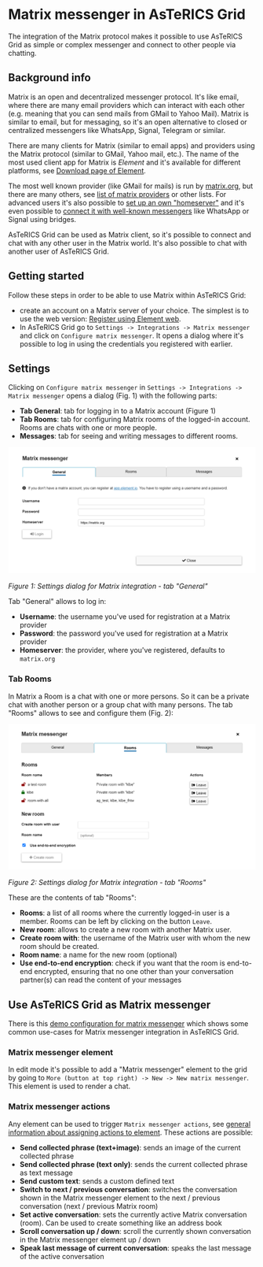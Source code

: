 # Matrix messenger in AsTeRICS Grid

The integration of the Matrix protocol makes it possible to use AsTeRICS Grid as simple or complex messenger and connect to other people via chatting.

## Background info

Matrix is an open and decentralized messenger protocol. It's like email, where there are many email providers which can interact with each other (e.g. meaning that you can send mails from GMail to Yahoo Mail). Matrix is similar to email, but for messaging, so it's an open alternative to closed or centralized messengers like WhatsApp, Signal, Telegram or similar.

There are many clients for Matrix (similar to email apps) and providers using the Matrix protocol (similar to GMail, Yahoo mail, etc.). The name of the most used client app for Matrix is *Element* and it's available for different platforms, see [Download page of Element](https://element.io/download).

The most well known provider (like GMail for mails) is run by [matrix.org](https://matrix.org/), but there are many others, see [list of matrix providers](https://servers.joinmatrix.org/) or other lists. For advanced users it's also possible to [set up an own "homeserver"](https://matrix.org/ecosystem/servers/) and it's even possible to [connect it with well-known messengers](https://matrix.org/ecosystem/bridges/) like WhatsApp or Signal using bridges.

AsTeRICS Grid can be used as Matrix client, so it's possible to connect and chat with any other user in the Matrix world. It's also possible to chat with another user of AsTeRICS Grid.

## Getting started

Follow these steps in order to be able to use Matrix within AsTeRICS Grid:
* create an account on a Matrix server of your choice. The simplest is to use the web version: [Register using Element web](https://app.element.io/#/register).
* In AsTeRICS Grid go to `Settings -> Integrations -> Matrix messenger` and click on `Configure matrix messenger`. It opens a dialog where it's possible to log in using the credentials you registered with earlier.

## Settings

Clicking on `Configure matrix messenger` in `Settings -> Integrations -> Matrix messenger` opens a dialog (Fig. 1) with the following parts:
* **Tab General**: tab for logging in to a Matrix account (Figure 1)
* **Tab Rooms**: tab for configuring Matrix rooms of the logged-in account. Rooms are chats with one or more people.
* **Messages**: tab for seeing and writing messages to different rooms.

![Settings dialog for Matrix integration - General](./img/matrix-settings-general.png)

*Figure 1: Settings dialog for Matrix integration - tab "General"*

Tab "General" allows to log in:
* **Username**: the username you've used for registration at a Matrix provider
* **Password**: the password you've used for registration at a Matrix provider
* **Homeserver**: the provider, where you've registered, defaults to `matrix.org`

### Tab Rooms

In Matrix a Room is a chat with one or more persons. So it can be a private chat with another person or a group chat with many persons. The tab "Rooms" allows to see and configure them (Fig. 2):

![Settings dialog for Matrix integration - Rooms](./img/matrix-settings-rooms.png)

*Figure 2: Settings dialog for Matrix integration - tab "Rooms"*

These are the contents of tab "Rooms":
* **Rooms**: a list of all rooms where the currently logged-in user is a member. Rooms can be left by clicking on the button `Leave`.
* **New room**: allows to create a new room with another Matrix user.
* **Create room with**: the username of the Matrix user with whom the new room should be created.
* **Room name**: a name for the new room (optional)
* **Use end-to-end encryption**: check if you want that the room is end-to-end encrypted, ensuring that no one other than your conversation partner(s) can read the content of your messages

## Use AsTeRICS Grid as Matrix messenger

There is this [demo configuration for matrix messenger](https://grid.asterics.eu/?gridset_filename=matrix_messenger_demo.grd.json) which shows some common use-cases for Matrix messenger integration in AsTeRICS Grid.

### Matrix messenger element

In edit mode it's possible to add a "Matrix messenger" element to the grid by going to `More (button at top right) -> New -> New matrix messenger`. This element is used to render a chat.

### Matrix messenger actions

Any element can be used to trigger `Matrix messenger actions`, see [general information about assigning actions to element](./08_actions.md). These actions are possible:

* **Send collected phrase (text+image)**: sends an image of the current collected phrase
* **Send collected phrase (text only)**: sends the current collected phrase as text message
* **Send custom text**: sends a custom defined text
* **Switch to next / previous conversation**: switches the conversation shown in the Matrix messenger element to the next / previous conversation (next / previous Matrix room)
* **Set active conversation**: sets the currently active Matrix conversation (room). Can be used to create something like an address book 
* **Scroll conversation up / down**: scroll the currently shown conversation in the Matrix messenger element up / down
* **Speak last message of current conversation**: speaks the last message of the active conversation

